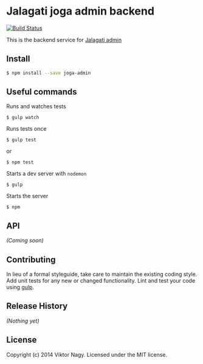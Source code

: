 # Jalagati joga admin backend
[![Build Status][travis-image]][travis-url] 

This is the backend service for [Jalagati admin](http://github.com/nagyv/jalagati-admin)

## Install

```bash
$ npm install --save joga-admin
```

## Useful commands

Runs and watches tests
```
$ gulp watch
```

Runs tests once
```
$ gulp test 
```
or 
```
$ npm test 
```

Starts a dev server with `nodemon`
```
$ gulp 
```

Starts the server
```
$ npm
```

## API

_(Coming soon)_


## Contributing

In lieu of a formal styleguide, take care to maintain the existing coding style. Add unit tests for any new or changed functionality. Lint and test your code using [gulp](http://gulpjs.com/).


## Release History

_(Nothing yet)_


## License

Copyright (c) 2014 Viktor Nagy. Licensed under the MIT license.


<!-- 
[npm-url]: https://npmjs.org/package/jalagati-admin-backend
[npm-image]: https://badge.fury.io/js/jalagati-admin-backend.svg
-->
[travis-url]: https://travis-ci.org/nagyv/jalagati-admin-backend
[travis-image]: https://travis-ci.org/nagyv/jalagati-admin-backend.svg?branch=master
<!--
[daviddm-url]: https://david-dm.org/nagyv/jalagati-admin-backend.svg?theme=shields.io
[daviddm-image]: https://david-dm.org/nagyv/jalagati-admin-backend
-->
